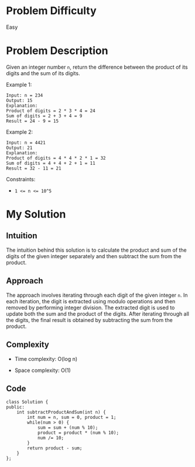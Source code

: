 # Problem Difficulty
Easy

# Problem Description
Given an integer number `n`, return the difference between the product of its digits and the sum of its digits.
 
Example 1:
```
Input: n = 234
Output: 15 
Explanation: 
Product of digits = 2 * 3 * 4 = 24 
Sum of digits = 2 + 3 + 4 = 9 
Result = 24 - 9 = 15
```
Example 2:
```
Input: n = 4421
Output: 21
Explanation: 
Product of digits = 4 * 4 * 2 * 1 = 32 
Sum of digits = 4 + 4 + 2 + 1 = 11 
Result = 32 - 11 = 21
 ```

Constraints:
- `1 <= n <= 10^5`

# My Solution
## Intuition
<!-- Describe your first thoughts on how to solve this problem. -->
The intuition behind this solution is to calculate the product and sum of the digits of the given integer separately and then subtract the sum from the product.

## Approach
<!-- Describe your approach to solving the problem. -->
The approach involves iterating through each digit of the given integer `n`. In each iteration, the digit is extracted using modulo operations and then removed by performing integer division. The extracted digit is used to update both the sum and the product of the digits. After iterating through all the digits, the final result is obtained by subtracting the sum from the product.

## Complexity
- Time complexity: O(log n)
<!-- Add your time complexity here, e.g. $$O(n)$$ -->

- Space complexity: O(1)
<!-- Add your space complexity here, e.g. $$O(n)$$ -->

## Code
```
class Solution {
public:
    int subtractProductAndSum(int n) {
        int num = n, sum = 0, product = 1;
        while(num > 0) {
            sum = sum + (num % 10);
            product = product * (num % 10);
            num /= 10;
        }
        return product - sum;
    }
};
```
